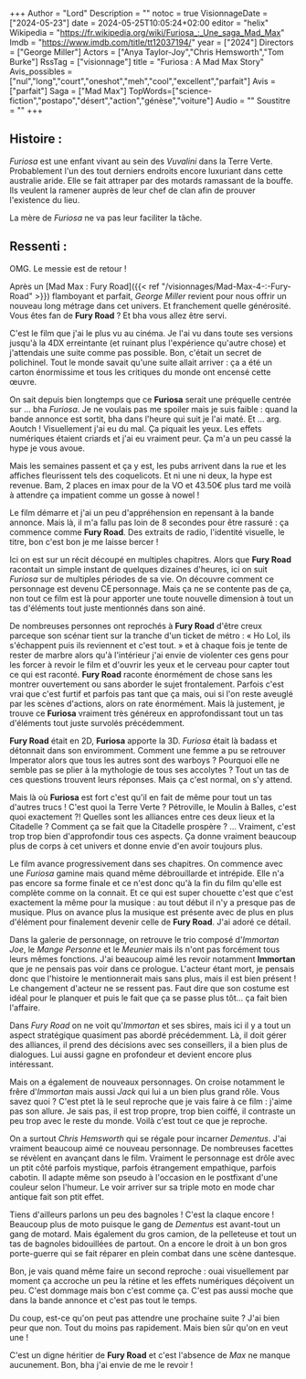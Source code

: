 +++
Author = "Lord"
Description = ""
notoc = true
VisionnageDate = ["2024-05-23"]
date = 2024-05-25T10:05:24+02:00
editor = "helix"
Wikipedia = "https://fr.wikipedia.org/wiki/Furiosa_:_Une_saga_Mad_Max"
Imdb = "https://www.imdb.com/title/tt12037194/"
year = ["2024"]
Directors = ["George Miller"]
Actors = ["Anya Taylor-Joy","Chris Hemsworth","Tom Burke"]
RssTag = ["visionnage"]
title = "Furiosa : A Mad Max Story"
Avis_possibles = ["nul","long","court","oneshot","meh","cool","excellent","parfait"]
Avis = ["parfait"] 
Saga = ["Mad Max"]
TopWords=["science-fiction","postapo","désert","action","génèse","voiture"]
Audio = ""
Soustitre = ""
+++
## Histoire : 
*Furiosa* est une enfant vivant au sein des *Vuvalini* dans la Terre Verte.
Probablement l'un des tout derniers endroits encore luxuriant dans cette australie aride.
Elle se fait attraper par des motards ramassant de la bouffe.
Ils veulent la ramener auprès de leur chef de clan afin de prouver l'existence du lieu.

La mère de *Furiosa* ne va pas leur faciliter la tâche.

## Ressenti :
OMG.
Le messie est de retour !

Après un [Mad Max : Fury Road]({{< ref "/visionnages/Mad-Max-4-:-Fury-Road" >}}) flamboyant et parfait, *George Miller* revient pour nous offrir un nouveau long métrage dans cet univers.
Et franchement quelle générosité.
Vous êtes fan de **Fury Road** ?
Et bha vous allez être servi.

C'est le film que j'ai le plus vu au cinéma.
Je l'ai vu dans toute ses versions jusqu'à la 4DX erreintante (et ruinant plus l'expérience qu'autre chose) et j'attendais une suite comme pas possible.
Bon, c'était un secret de polichinel.
Tout le monde savait qu'une suite allait arriver : ça a été un carton énormissime et tous les critiques du monde ont encensé cette œuvre.

On sait depuis bien longtemps que ce **Furiosa** serait une préquelle centrée sur … bha *Furiosa*.
Je ne voulais pas me spoiler mais je suis faible : quand la bande annonce est sortit, bha dans l'heure qui suit je l'ai maté.
Et … arg.
Aoutch !
Visuellement j'ai eu du mal.
Ça piquait les yeux.
Les effets numériques étaient criards et j'ai eu vraiment peur.
Ça m'a un peu cassé la hype je vous avoue.

Mais les semaines passent et ça y est, les pubs arrivent dans la rue et les affiches fleurissent tels des coquelicots.
Et ni une ni deux, la hype est revenue.
Bam, 2 places en imax pour de la VO et 43.50€ plus tard me voilà à attendre ça impatient comme un gosse à nowel !

Le film démarre et j'ai un peu d'appréhension en repensant à la bande annonce.
Mais là, il m'a fallu pas loin de 8 secondes pour être rassuré : ça commence comme **Fury Road**.
Des extraits de radio, l'identité visuelle, le titre, bon c'est bon je me laisse bercer !

Ici on est sur un récit découpé en multiples chapitres.
Alors que **Fury Road** racontait un simple instant de quelques dizaines d'heures, ici on suit *Furiosa* sur de multiples périodes de sa vie.
On découvre comment ce personnage est devenu CE personnage.
Mais ça ne se contente pas de ça, non tout ce film est là pour apporter une toute nouvelle dimension à tout un tas d'éléments tout juste mentionnés dans son ainé.

De nombreuses personnes ont reprochés à **Fury Road** d'être creux parceque son scénar tient sur la tranche d'un ticket de métro : « Ho Lol, ils s'échappent puis ils reviennent et c'est tout. » et à chaque fois je tente de rester de marbre alors qu'à l'intérieur j'ai envie de violenter ces gens pour les forcer à revoir le film et d'ouvrir les yeux et le cerveau pour capter tout ce qui est raconté.
**Fury Road** raconte énormément de chose sans les montrer ouvertement ou sans aborder le sujet frontalement.
Parfois c'est vrai que c'est furtif et parfois pas tant que ça mais, oui si l'on reste aveuglé par les scènes d'actions, alors on rate énormément.
Mais là justement, je trouve ce **Furiosa** vraiment très généreux en approfondissant tout un tas d'éléments tout juste survolés précédemment.

**Fury Road** était en 2D, **Furiosa** apporte la 3D.
*Furiosa* était là badass et détonnait dans son enviromment.
Comment une femme a pu se retrouver Imperator alors que tous les autres sont des warboys ?
Pourquoi elle ne semble pas se plier à la mythologie de tous ses accolytes ?
Tout un tas de ces questions trouvent leurs réponses.
Mais ça c'est normal, on s'y attend.

Mais là où **Furiosa** est fort c'est qu'il en fait de même pour tout un tas d'autres trucs !
C'est quoi la Terre Verte ?
Pétroville, le Moulin à Balles, c'est quoi exactement ?!
Quelles sont les alliances entre ces deux lieux et la Citadelle ?
Comment ça se fait que la Citadelle prospère ?
…
Vraiment, c'est trop trop bien d'approfondir tous ces aspects.
Ça donne vraiment beaucoup plus de corps à cet univers et donne envie d'en avoir toujours plus.

Le film avance progressivement dans ses chapitres.
On commence avec une *Furiosa* gamine mais quand même débrouillarde et intrépide.
Elle n'a pas encore sa forme finale et ce n'est donc qu'à la fin du film qu'elle est complète comme on la connait.
Et ce qui est super chouette c'est que c'est exactement la même pour la musique : au tout début il n'y a presque pas de musique.
Plus on avance plus la musique est présente avec de plus en plus d'élément pour finalement devenir celle de **Fury Road**.
J'ai adoré ce détail.

Dans la galerie de personnage, on retrouve le trio composé d'*Immortan Joe*, le *Mange Personne* et le *Meunier* mais ils n'ont pas forcément tous leurs mêmes fonctions.
J'ai beaucoup aimé les revoir notamment **Immortan** que je ne pensais pas voir dans ce prologue.
L'acteur étant mort, je pensais donc que l'histoire le mentionnerait mais sans plus, mais il est bien présent !
Le changement d'acteur ne se ressent pas.
Faut dire que son costume est idéal pour le planquer et puis le fait que ça se passe plus tôt… ça fait bien l'affaire.

Dans *Fury Road* on ne voit qu'*Immortan* et ses sbires, mais ici il y a tout un aspect stratégique quasiment pas abordé précédemment.
Là, il doit gérer des alliances, il prend des décisions avec ses conseillers, il a bien plus de dialogues.
Lui aussi gagne en profondeur et devient encore plus intéressant.

Mais on a également de nouveaux personnages.
On croise notamment le frêre d'*Immortan* mais aussi *Jack* qui lui a un bien plus grand rôle.
Vous savez quoi ?
C'est ptet là le seul reproche que je vais faire à ce film : j'aime pas son allure.
Je sais pas, il est trop propre, trop bien coiffé, il contraste un peu trop avec le reste du monde.
Voilà c'est tout ce que je reproche.

On a surtout *Chris Hemsworth* qui se régale pour incarner *Dementus*.
J'ai vraiment beaucoup aimé ce nouveau personnage.
De nombreuses facettes se révèlent en avançant dans le film.
Vraiment le personnage est drôle avec un ptit côté parfois mystique, parfois étrangement empathique, parfois cabotin.
Il adapte même son pseudo à l'occasion en le postfixant d'une couleur selon l'humeur.
Le voir arriver sur sa triple moto en mode char antique fait son ptit effet.

Tiens d'ailleurs parlons un peu des bagnoles !
C'est la claque encore !
Beaucoup plus de moto puisque le gang de *Dementus* est avant-tout un gang de motard.
Mais également du gros camion, de la pelleteuse et tout un tas de bagnoles bidouillées de partout.
On a encore le droit à un bon gros porte-guerre qui se fait réparer en plein combat dans une scène dantesque.

Bon, je vais quand même faire un second reproche : ouai visuellement par moment ça accroche un peu la rétine et les effets numériques déçoivent un peu.
C'est dommage mais bon c'est comme ça.
C'est pas aussi moche que dans la bande annonce et c'est pas tout le temps.

Du coup, est-ce qu'on peut pas attendre une prochaine suite ?
J'ai bien peur que non.
Tout du moins pas rapidement.
Mais bien sûr qu'on en veut une !

C'est un digne héritier de **Fury Road** et c'est l'absence de *Max* ne manque aucunement.
Bon, bha j'ai envie de me le revoir !
